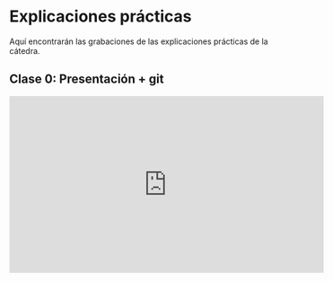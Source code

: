 # Explicaciones prácticas

Aquí encontrarán las grabaciones de las explicaciones prácticas de la cátedra.

## Clase 0: Presentación + git

<iframe width="560" height="315" src="https://www.youtube.com/embed/3aoMTcK52_8" title="Clase 0: Presentación + git" frameborder="0" allow="accelerometer; autoplay; encrypted-media; gyroscope; picture-in-picture; web-share" referrerpolicy="strict-origin-when-cross-origin" allowfullscreen></iframe>
